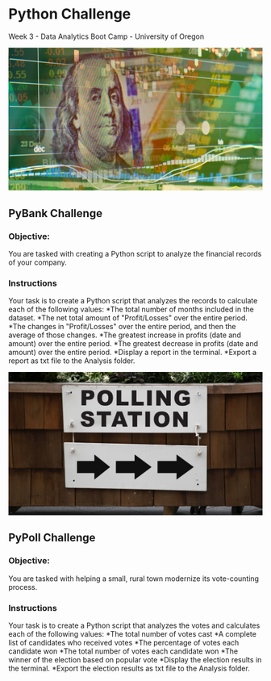 # Python Challenge
Week 3 - Data Analytics Boot Camp - University of Oregon

![PyBank Challenge](/images/revenue-per-lead.png)
## PyBank Challenge
### Objective:
You are tasked with creating a Python script to analyze the financial records of your company.

### Instructions
Your task is to create a Python script that analyzes the records to calculate each of the following values:
*The total number of months included in the dataset.
*The net total amount of "Profit/Losses" over the entire period.
*The changes in "Profit/Losses" over the entire period, and then the average of those changes.
*The greatest increase in profits (date and amount) over the entire period.
*The greatest decrease in profits (date and amount) over the entire period.
*Display a report in the terminal.
*Export a report as txt file to the Analysis folder.


![PyBank Challenge](/images/Vote_counting.png)
## PyPoll Challenge
### Objective:
You are tasked with helping a small, rural town modernize its vote-counting process.

### Instructions
Your task is to create a Python script that analyzes the votes and calculates each of the following values:
*The total number of votes cast
*A complete list of candidates who received votes
*The percentage of votes each candidate won
*The total number of votes each candidate won
*The winner of the election based on popular vote
*Display the election results in the terminal.
*Export the election results as txt file to the Analysis folder.



